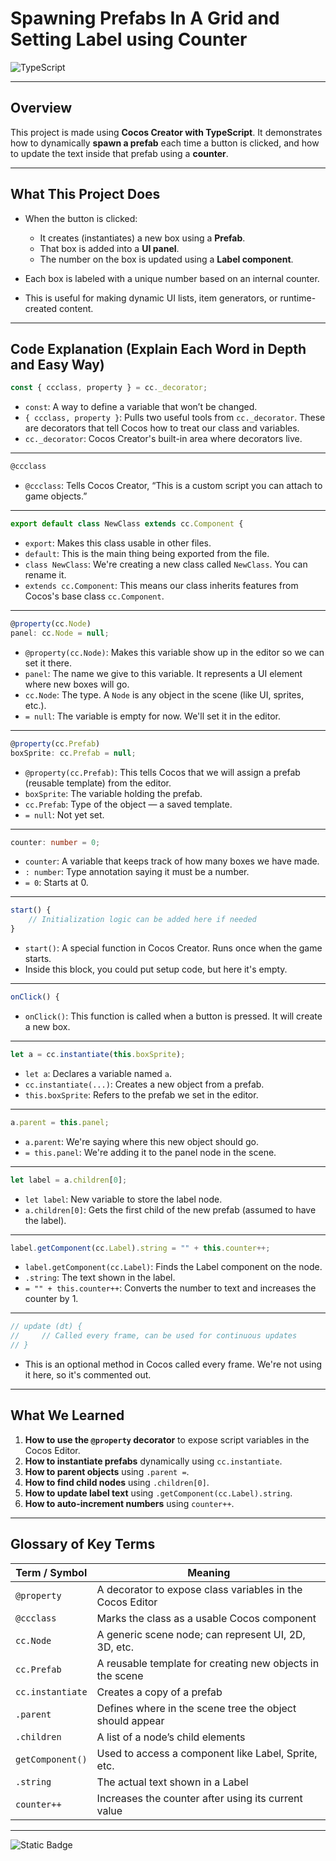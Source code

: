 # Spawning Prefabs In A Grid and Setting Label using Counter

![TypeScript](https://img.shields.io/badge/typescript-%23007ACC.svg?style=for-the-badge\&logo=typescript\&logoColor=white)

---

## Overview

This project is made using **Cocos Creator with TypeScript**. It demonstrates how to dynamically **spawn a prefab** each time a button is clicked, and how to update the text inside that prefab using a **counter**.

---

## What This Project Does

* When the button is clicked:

  * It creates (instantiates) a new box using a **Prefab**.
  * That box is added into a **UI panel**.
  * The number on the box is updated using a **Label component**.
* Each box is labeled with a unique number based on an internal counter.
* This is useful for making dynamic UI lists, item generators, or runtime-created content.

---

## Code Explanation (Explain Each Word in Depth and Easy Way)

```ts
const { ccclass, property } = cc._decorator;
```

* `const`: A way to define a variable that won’t be changed.
* `{ ccclass, property }`: Pulls two useful tools from `cc._decorator`. These are decorators that tell Cocos how to treat our class and variables.
* `cc._decorator`: Cocos Creator's built-in area where decorators live.

---

```ts
@ccclass
```

* `@ccclass`: Tells Cocos Creator, “This is a custom script you can attach to game objects.”

---

```ts
export default class NewClass extends cc.Component {
```

* `export`: Makes this class usable in other files.
* `default`: This is the main thing being exported from the file.
* `class NewClass`: We're creating a new class called `NewClass`. You can rename it.
* `extends cc.Component`: This means our class inherits features from Cocos's base class `cc.Component`.

---

```ts
@property(cc.Node)
panel: cc.Node = null;
```

* `@property(cc.Node)`: Makes this variable show up in the editor so we can set it there.
* `panel`: The name we give to this variable. It represents a UI element where new boxes will go.
* `cc.Node`: The type. A `Node` is any object in the scene (like UI, sprites, etc.).
* `= null`: The variable is empty for now. We'll set it in the editor.

---

```ts
@property(cc.Prefab)
boxSprite: cc.Prefab = null;
```

* `@property(cc.Prefab)`: This tells Cocos that we will assign a prefab (reusable template) from the editor.
* `boxSprite`: The variable holding the prefab.
* `cc.Prefab`: Type of the object — a saved template.
* `= null`: Not yet set.

---

```ts
counter: number = 0;
```

* `counter`: A variable that keeps track of how many boxes we have made.
* `: number`: Type annotation saying it must be a number.
* `= 0`: Starts at 0.

---

```ts
start() {
    // Initialization logic can be added here if needed
}
```

* `start()`: A special function in Cocos Creator. Runs once when the game starts.
* Inside this block, you could put setup code, but here it's empty.

---

```ts
onClick() {
```

* `onClick()`: This function is called when a button is pressed. It will create a new box.

---

```ts
let a = cc.instantiate(this.boxSprite);
```

* `let a`: Declares a variable named `a`.
* `cc.instantiate(...)`: Creates a new object from a prefab.
* `this.boxSprite`: Refers to the prefab we set in the editor.

---

```ts
a.parent = this.panel;
```

* `a.parent`: We're saying where this new object should go.
* `= this.panel`: We're adding it to the panel node in the scene.

---

```ts
let label = a.children[0];
```

* `let label`: New variable to store the label node.
* `a.children[0]`: Gets the first child of the new prefab (assumed to have the label).

---

```ts
label.getComponent(cc.Label).string = "" + this.counter++;
```

* `label.getComponent(cc.Label)`: Finds the Label component on the node.
* `.string`: The text shown in the label.
* `= "" + this.counter++`: Converts the number to text and increases the counter by 1.

---

```ts
// update (dt) {
//     // Called every frame, can be used for continuous updates
// }
```

* This is an optional method in Cocos called every frame. We're not using it here, so it's commented out.

---

## What We Learned

1. **How to use the `@property` decorator** to expose script variables in the Cocos Editor.
2. **How to instantiate prefabs** dynamically using `cc.instantiate`.
3. **How to parent objects** using `.parent =`.
4. **How to find child nodes** using `.children[0]`.
5. **How to update label text** using `.getComponent(cc.Label).string`.
6. **How to auto-increment numbers** using `counter++`.

---

## Glossary of Key Terms

| Term / Symbol    | Meaning                                                   |
| ---------------- | --------------------------------------------------------- |
| `@property`      | A decorator to expose class variables in the Cocos Editor |
| `@ccclass`       | Marks the class as a usable Cocos component               |
| `cc.Node`        | A generic scene node; can represent UI, 2D, 3D, etc.      |
| `cc.Prefab`      | A reusable template for creating new objects in the scene |
| `cc.instantiate` | Creates a copy of a prefab                                |
| `.parent`        | Defines where in the scene tree the object should appear  |
| `.children`      | A list of a node’s child elements                         |
| `getComponent()` | Used to access a component like Label, Sprite, etc.       |
| `.string`        | The actual text shown in a Label                          |
| `counter++`      | Increases the counter after using its current value       |

---

![Static Badge](https://img.shields.io/badge/Aditya%20Kumar-black?style=for-the-badge\&logo=atlasos\&logoColor=%23ffffff)